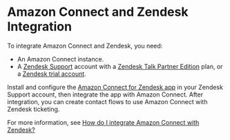 # Amazon Connect and Zendesk Integration<a name="zendesk-integration"></a>

To integrate Amazon Connect and Zendesk, you need:
+ An Amazon Connect instance\.
+ A [Zendesk Support](https://www.zendesk.com/support/) account with a [Zendesk Talk Partner Edition](https://www.zendesk.com/talk/talk-partner-edition/) plan, or a [Zendesk trial account](https://www.zendesk.com/email-ticketing/)\.

Install and configure the [Amazon Connect for Zendesk app](https://www.zendesk.com/apps/support/amazon-connect/) in your Zendesk Support account, then integrate the app with Amazon Connect\. After integration, you can create contact flows to use Amazon Connect with Zendesk ticketing\.

For more information, see [How do I integrate Amazon Connect with Zendesk?](https://aws.amazon.com/premiumsupport/knowledge-center/connect-integrate-zendesk/) 